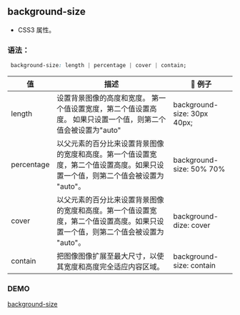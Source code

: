 ## background-size

* CSS3 属性。

### 语法：
``` css
 background-size: length | percentage | cover | contain;
```

值| 描述| 例子
-|-|-
length|设置背景图像的高度和宽度。  第一个值设置宽度，第二个值设置高度。  如果只设置一个值，则第二个值会被设置为"auto"|background-size: 30px 40px;
percentage| 以父元素的百分比来设置背景图像的宽度和高度。第一个值设置宽度，第二个值设置高度。如果只设置一个值，则第二个值会被设置为 "auto"。| background-size: 50% 70%
cover | 以父元素的百分比来设置背景图像的宽度和高度。第一个值设置宽度，第二个值设置高度。如果只设置一个值，则第二个值会被设置为 "auto"。 | background-dize: cover
contain| 把图像图像扩展至最大尺寸，以使其宽度和高度完全适应内容区域。| background-size: contain


### DEMO

[background-size](http://www.wangyuanliang.com/programmer2018/PART1/background-border/demo/background-size.html)
